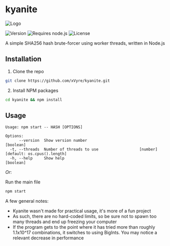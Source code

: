 # kyanite
![Logo](https://siasky.net/KAB6CEcOQkCQ0EKbBWlBYe7YduK9oyBusMJZI63LAWqMZA)

![Version](https://img.shields.io/github/package-json/v/xVyre/kyanite)
![Requires node.js](https://img.shields.io/badge/requires%20node.js-%3E%3D14-yellowgreen)
![License](https://img.shields.io/github/license/xVyre/kyanite)

A simple SHA256 hash brute-forcer using worker threads, written in Node.js

## Installation

1. Clone the repo

```sh
git clone https://github.com/xVyre/kyanite.git
```

2. Install NPM packages

```sh
cd kyanite && npm install
```

## Usage

```
Usage: npm start -- HASH [OPTIONS]

Options:
      --version  Show version number                                   [boolean]
  -t, --threads  Number of threads to use                  [number] [default: os.cpus().length]
  -h, --help     Show help                                             [boolean]
```

_Or_:

Run the main file

```sh
npm start
```

A few general notes:

- Kyanite wasn't made for practical usage, it's more of a fun project
- As such, there are no hard-coded limits, so be sure not to spawn too many threads and end up freezing your computer
- If the program gets to the point where it has tried more than roughly 1.1x10^17 combinations, it switches to using BigInts. You may notice a relevant decrease in performance
